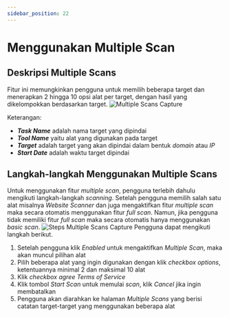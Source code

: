 ```yaml
---
sidebar_position: 22
---
```


# Menggunakan Multiple Scan

## Deskripsi Multiple Scans
Fitur ini memungkinkan pengguna untuk memilih beberapa target dan menerapkan 2 hingga 10 opsi alat per target, dengan hasil yang dikelompokkan berdasarkan target.
![Multiple Scans Capture](/img/capture/multiple-scans.png)

Keterangan:
- ***Task Name*** adalah nama target yang dipindai 
- ***Tool Name*** yaitu alat yang digunakan pada target 
- ***Target*** adalah target yang akan dipindai dalam bentuk *domain* atau *IP* 
- ***Start Date*** adalah waktu target dipindai

## Langkah-langkah Menggunakan Multiple Scans
Untuk menggunakan fitur *multiple scan*, pengguna terlebih dahulu mengikuti langkah-langkah *scanning*. Setelah pengguna memilih salah satu alat misalnya *Website Scanner* dan juga mengaktifkan fitur *multiple scan* maka secara otomatis menggunakan fitur *full scan*. Namun, jika pengguna tidak memiliki fitur *full scan* maka secara otomatis hanya menggunakan *basic scan*.
![Steps Multiple Scans Capture](/img/capture/steps-multiple.png)
Pengguna dapat mengikuti langkah berikut.
1. Setelah pengguna klik *Enabled* untuk mengaktifkan *Multiple Scan*, maka akan muncul pilihan alat
2. Pilih beberapa alat yang ingin digunakan dengan klik *checkbox options*, ketentuannya minimal 2 dan maksimal 10 alat
3. Klik *checkbox agree Terms of Service*
4. Klik tombol *Start Scan* untuk memulai *scan*, klik *Cancel* jika ingin membatalkan
5. Pengguna akan diarahkan ke halaman *Multiple Scans* yang berisi catatan target-target yang menggunakan beberapa alat
